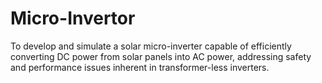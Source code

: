 # Micro-Invertor
To develop and simulate a solar micro-inverter capable of efficiently converting DC power from solar panels into AC power, addressing safety and performance issues inherent in transformer-less inverters.
